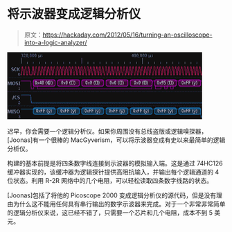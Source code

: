# 将示波器变成逻辑分析仪

> 原文：<https://hackaday.com/2012/05/16/turning-an-oscilloscope-into-a-logic-analyzer/>

![](img/7c5ec31d06907e5359572c799e956c7f.png "logic")

迟早，你会需要一个逻辑分析仪。如果你周围没有总线盗版或逻辑嗅探器，[Joonas]有一个很棒的 MacGyverism，可以将示波器变成有史以来最简单的逻辑分析仪。

构建的基本前提是将四条数字线连接到示波器的模拟输入端。这是通过 74HC126 缓冲器实现的，该缓冲器为逻辑探针提供高阻抗输入，并输出每个逻辑通道的 4 位状态。利用 R-2R 网络中的几个电阻，可以轻松读取四条数字线路的状态。

[Joonas]包括了将他的 Picoscope 2000 变成逻辑分析仪的源代码，但是没有理由为什么这不能用任何具有串行输出的数字示波器来完成。对于一个非常非常简单的逻辑分析仪来说，这已经不错了，只需要一个芯片和几个电阻，成本不到 5 美元。
